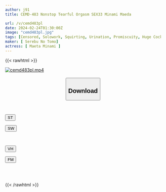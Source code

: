```yaml
---
author: j91
title: CEMD-483 Nonstop Tearful Orgasm SEX33 Minami Maeda

url: /v/cemd483pl
date: 2024-02-24T01:30:00Z
image: "cemd483pl.jpg"
tags: [Censored, Solowork, Squirting, Urination, Promiscuity, Huge Cock, Acme · Orgasm	]
maker: [ Serebu No Tomo]
actress: [ Maeta Minami ]
---
```



{{< rawhtml >}}

<div class="video" data-videoid="Mr8G0zJ2RGimZVW">
    <a href="javascript:;">
        <img src="/v/cemd483pl/cemd483pl.jpg" width="WIDTH" height="HEIGHT" alt="cemd483pl.mp4" loading="lazy">
    </a>
</div>

<script type="text/javascript" src="https://j91.asia/asset/on-demand-st.js"></script>

<br>
  <link rel="stylesheet" href="https://j91.asia/asset/bs5.css">
  
  <center>
  <button class="btn btn-primary" type="button" data-bs-toggle="collapse" data-bs-target=".multi-collapse" aria-expanded="false" aria-controls="multiCollapseExample1 multiCollapseExample2"><h2>Download</h2></button></center>
</p>
<div class="row">
  <div class="col">
    <div class="collapse multi-collapse" id="multiCollapseExample1">
      <div class="card card-body">
	      	      <br>
<div class="buttons">  
<p><a href="https://streamtape.to/v/Mr8G0zJ2RGimZVW" target="_blank"><button class="btn-hover color-3"><i class="fa fa-download"></i> ST</button></a></p>
<p><a href="https://cdnwish.com/ed922ytez82u" target="_blank"><button class="btn-hover color-2"><i class="fa fa-download"></i> SW</button></a></p></div>
    </div>
  </div>
</div>
  <div class="col">
    <div class="collapse multi-collapse" id="multiCollapseExample2">
      <div class="card card-body">
	      <br>
<div class="buttons">
<p><a href="javascript:;"><button class="btn-hover color-9"><i class="fa fa-download"></i> VH</button></a></p>
<p><a href="javascript:;"><button class="btn-hover color-8"><i class="fa fa-download"></i> FM</button></a></p></div>
<br><br>
      </div>
    </div>
  </div>
</div>

{{< /rawhtml >}}